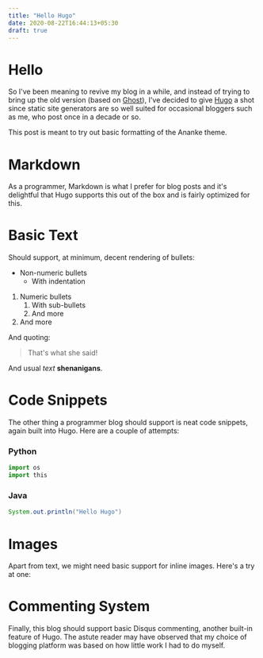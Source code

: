 ```yaml
---
title: "Hello Hugo"
date: 2020-08-22T16:44:13+05:30
draft: true
---
```


# Hello

So I've been meaning to revive my blog in a while, and instead of trying to bring up the old version (based on [Ghost](https://www.ghost.org)), I've decided to give [Hugo](https://gohugo.io) a shot since static site generators are so well suited for occasional bloggers such as me, who post once in a decade or so.

This post is meant to try out basic formatting of the Ananke theme.

# Markdown

As a programmer, Markdown is what I prefer for blog posts and it's delightful that Hugo supports this out of the box and is fairly optimized for this.

# Basic Text

Should support, at minimum, decent rendering of bullets:
* Non-numeric bullets
   * With indentation

1. Numeric bullets
   1. With sub-bullets
   1. And more
1. And more

And quoting:

> That's what she said!

And usual *text* **shenanigans**.

# Code Snippets

The other thing a programmer blog should support is neat code snippets, again built into Hugo. Here are a couple of attempts:

### Python

```python
import os
import this
```

### Java

```java
System.out.println("Hello Hugo")
```

# Images

Apart from text, we might need basic support for inline images. Here's a try at one:


# Commenting System

Finally, this blog should support basic Disqus commenting, another built-in feature of Hugo. The astute reader may have observed that my choice of blogging platform was based on how little work I had to do myself.